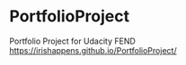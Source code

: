 # PortfolioProject
Portfolio Project for Udacity FEND
https://irishappens.github.io/PortfolioProject/
